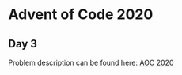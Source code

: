 # Advent of Code 2020

## Day 3

Problem description can be found here: [AOC 2020](https://adventofcode.com/2020/day/3)
